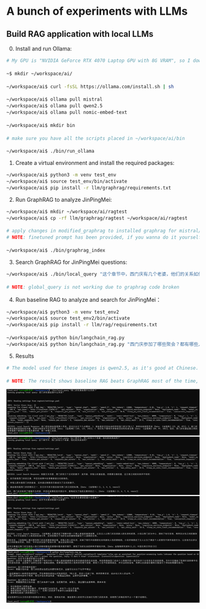 # A bunch of experiments with LLMs

## Build RAG application with local LLMs

0. Install and run Ollama:

```bash
# My GPU is "NVIDIA GeForce RTX 4070 Laptop GPU with 8G VRAM", so I downloaded 7B version models.

~$ mkdir ~/workspace/ai/

~/workspace/ai$ curl -fsSL https://ollama.com/install.sh | sh

~/workspace/ai$ ollama pull mistral
~/workspace/ai$ ollama pull qwen2.5
~/workspace/ai$ ollama pull nomic-embed-text

~/workspace/ai$ mkdir bin

# make sure you have all the scripts placed in ~/workspace/ai/bin

~/workspace/ai$ ./bin/run_ollama
```

1. Create a virtual environment and install the required packages:

```bash
~/workspace/ai$ python3 -m venv test_env
~/workspace/ai$ source test_env/bin/activate
~/workspace/ai$ pip install -r llm/graphrag/requirements.txt
```

2. Run GraphRAG to analyze JinPingMei:

```bash
~/workspace/ai$ mkdir ~/workspace/ai/ragtest
~/workspace/ai$ cp -rf llm/graphrag/ragtest ~/workspace/ai/ragtest

# apply changes in modified_graphrag to installed graphrag for mistral/qwen2.5 accordingly
# NOTE: finetuned prompt has been provided, if you wanna do it yourself, run ./bin/prompt_tuning

~/workspace/ai$ ./bin/graphrag_index
```

3. Search GraphRAG for JinPingMei questions:

```bash
~/workspace/ai$ ./bin/local_query "这个章节中，西门庆有几个老婆，他们的关系如何?"

# NOTE: global_query is not working due to graphrag code broken
```

4. Run baseline RAG to analyze and search for JinPingMei：

```bash
~/workspace/ai$ python3 -m venv test_env2
~/workspace/ai$ source test_env2/bin/activate
~/workspace/ai$ pip install -r llm/rag/requirements.txt

~/workspace/ai$ python bin/langchain_rag.py
~/workspace/ai$ python bin/langchain_rag.py "西门庆参加了哪些聚会？都有哪些人参加了？"
```

5. Results

```bash
# The model used for these images is qwen2.5, as it's good at Chinese.

# NOTE: The result shows baseline RAG beats GraphRAG most of the time, strange...
```

![西门庆和潘金莲什么关系?](images/graphrag_sample1.png)
![这个章节中，西门庆有几个老婆，他们的关系如何?](images/graphrag_sample2.png)
![这本书主要讲的是什么故事?](images/graphrag_sample3.png)
![langchain_rag_questions](images/langchain_rag_sample1.png)
